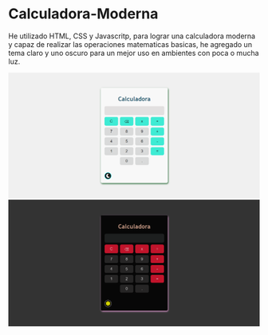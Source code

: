 # Calculadora-Moderna

He utilizado HTML, CSS y Javascritp, para lograr una calculadora moderna y capaz de realizar las operaciones matematicas basicas, 
he agregado un tema claro y uno oscuro para un mejor uso en ambientes con poca o mucha luz.

![](img/lightTheme.PNG)
![](img/darkTheme.PNG)
